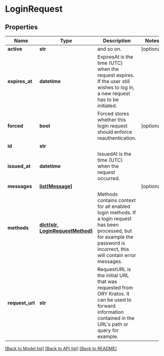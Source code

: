 # LoginRequest

## Properties
Name | Type | Description | Notes
------------ | ------------- | ------------- | -------------
**active** | **str** | and so on. | [optional] 
**expires_at** | **datetime** | ExpiresAt is the time (UTC) when the request expires. If the user still wishes to log in, a new request has to be initiated. | 
**forced** | **bool** | Forced stores whether this login request should enforce reauthentication. | [optional] 
**id** | **str** |  | 
**issued_at** | **datetime** | IssuedAt is the time (UTC) when the request occurred. | 
**messages** | [**list[Message]**](Message.md) |  | [optional] 
**methods** | [**dict(str, LoginRequestMethod)**](LoginRequestMethod.md) | Methods contains context for all enabled login methods. If a login request has been processed, but for example the password is incorrect, this will contain error messages. | 
**request_url** | **str** | RequestURL is the initial URL that was requested from ORY Kratos. It can be used to forward information contained in the URL&#39;s path or query for example. | 

[[Back to Model list]](../README.md#documentation-for-models) [[Back to API list]](../README.md#documentation-for-api-endpoints) [[Back to README]](../README.md)


